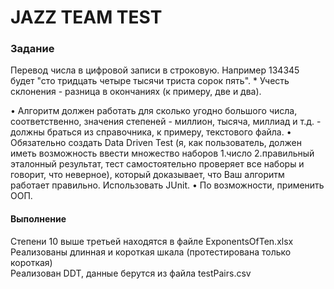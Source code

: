 # JAZZ TEAM TEST

### Задание
Перевод числа в цифровой записи в строковую. Например 134345 будет "сто тридцать четыре тысячи триста сорок пять". * Учесть склонения - разница в окончаниях (к примеру, две и два).

•    Алгоритм должен работать для сколько угодно большого числа, соответственно, значения степеней - миллион, тысяча, миллиад и т.д. - должны браться из справочника, к примеру, текстового файла.
•    Обязательно создать Data Driven Test (я, как пользователь, должен иметь возможность ввести множество наборов 1.число 2.правильный эталонный результат, тест самостоятельно проверяет все наборы и говорит, что неверное), который доказывает, что Ваш алгоритм работает правильно. Использовать JUnit.
•    По возможности, применить ООП.

#### Выполнение
Степени 10 выше третьей находятся в файле ExponentsOfTen.xlsx<br/> 
Реализованы длинная и короткая шкала (протестирована только короткая)<br/>
Реализован DDT, данные берутся из файла testPairs.csv<br/>